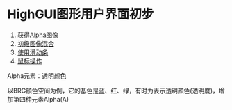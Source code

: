 # HighGUI图形用户界面初步 #
1. [获得Alpha图像](1th.cpp)
2. [初级图像混合](2th.cpp)
3. [使用滑动条](3th.cpp)
4. [鼠标操作](4th.cpp)

Alpha元素：透明颜色

以BRG颜色空间为例，它的基色是蓝、红、绿，有时为表示透明颜色(透明度)，增加第四种元素Alpha(A)
